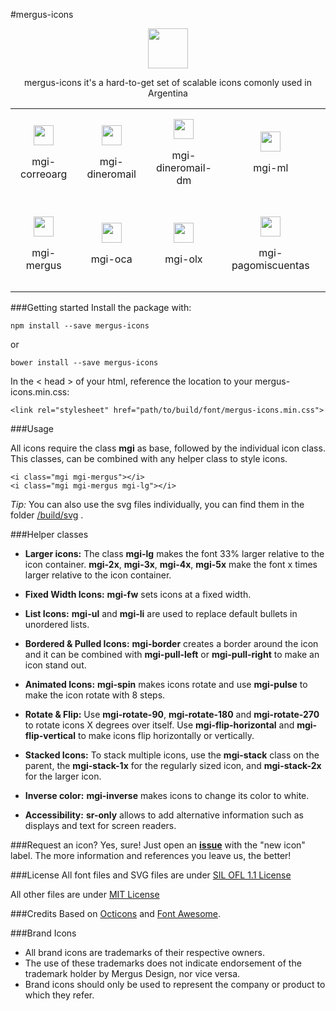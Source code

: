 #mergus-icons

<p align="center">
<span>
<img height="64" width="64" src="https://cdn.rawgit.com/MergusDesign/mergus-icons/master/lib/svg/mergus.svg">
</span>
</p>

<p align="center">mergus-icons it's a hard-to-get set of scalable icons comonly used in Argentina</p>

<table>
  <tr align="center">
    <td id="correoarg" style="padding: 1em">
      <img src="https://cdn.rawgit.com/MergusDesign/mergus-icons/master/lib/svg/correoarg.svg" height="32" width="32">
      <p>mgi-correoarg</p>
    </td>
    <td id="dineromail" style="padding: 1em">
      <img src="https://cdn.rawgit.com/MergusDesign/mergus-icons/master/lib/svg/dineromail.svg" height="32" width="32">
      <p>mgi-dineromail</p>
    </td>
    <td id="dineromail-dm" style="padding: 1em">
      <img src="https://cdn.rawgit.com/MergusDesign/mergus-icons/master/lib/svg/dineromail-dm.svg" height="32" width="32">
      <p>mgi-dineromail-dm</p>
    </td>
    <td id="ml" style="padding: 1em">
      <img src="https://cdn.rawgit.com/MergusDesign/mergus-icons/master/lib/svg/ml.svg" height="32" width="32">
      <p>mgi-ml</p>
    </td>
    <td id="ml-hands" style="padding: 1em">
      <img src="https://cdn.rawgit.com/MergusDesign/mergus-icons/master/lib/svg/ml-hands.svg" height="32" width="32">
      <p>mgi-ml-hands</p>
    </td>
  </tr>
  <tr align="center">
    <td id="mergus" style="padding: 1em">
      <img src="https://cdn.rawgit.com/MergusDesign/mergus-icons/master/lib/svg/mergus.svg" height="32" width="32">
      <p>mgi-mergus</p>
    </td>
    <td id="oca" style="padding: 1em">
      <img src="https://cdn.rawgit.com/MergusDesign/mergus-icons/master/lib/svg/oca.svg" height="32" width="32">
      <p>mgi-oca</p>
    </td>
    <td id="olx" style="padding: 1em">
      <img src="https://cdn.rawgit.com/MergusDesign/mergus-icons/master/lib/svg/olx.svg" height="32" width="32">
      <p>mgi-olx</p>
    </td>
    <td id="pagomiscuentas" style="padding: 1em">
      <img src="https://cdn.rawgit.com/MergusDesign/mergus-icons/master/lib/svg/pagomiscuentas.svg" height="32" width="32">
      <p>mgi-pagomiscuentas</p>
    </td>
    <td id="taringa" style="padding: 1em">
      <img src="https://cdn.rawgit.com/MergusDesign/mergus-icons/master/lib/svg/taringa.svg" height="32" width="32">
      <p>mgi-taringa</p>
    </td>
  </tr>
</table>


###Getting started
Install the package with:

	npm install --save mergus-icons
or

	bower install --save mergus-icons

In the < head > of your html, reference the location to your mergus-icons.min.css:

	<link rel="stylesheet" href="path/to/build/font/mergus-icons.min.css">

###Usage

All icons require the class **mgi** as base, followed by the individual icon class. This classes, can be combined with any helper class to style icons.

	<i class="mgi mgi-mergus"></i>
	<i class="mgi mgi-mergus mgi-lg"></i>

*Tip:*
You can also use the svg files individually, you can find them in the folder [/build/svg](https://github.com/MergusDesign/mergus-icons/tree/master/build/svg) .

###Helper classes

- **Larger icons:** The class **mgi-lg** makes the font 33% larger relative to the icon container.
**mgi-2x**, **mgi-3x**, **mgi-4x**, **mgi-5x** make the font x times larger relative to the icon container.

- **Fixed Width Icons:** **mgi-fw** sets icons at a fixed width.

- **List Icons:** **mgi-ul** and **mgi-li** are used to replace default bullets in unordered lists.

- **Bordered & Pulled Icons:** **mgi-border** creates a border around the icon and it can be combined with **mgi-pull-left** or **mgi-pull-right** to make an icon stand out.

- **Animated Icons:** **mgi-spin** makes icons rotate and use **mgi-pulse** to make the icon rotate with 8 steps.

- **Rotate & Flip:** Use **mgi-rotate-90**, **mgi-rotate-180** and **mgi-rotate-270** to rotate icons X degrees over itself.
Use **mgi-flip-horizontal** and **mgi-flip-vertical** to make icons flip horizontally or vertically.

- **Stacked Icons:** To stack multiple icons, use the **mgi-stack** class on the parent, the **mgi-stack-1x** for the regularly sized icon, and **mgi-stack-2x** for the larger icon.

- **Inverse color:** **mgi-inverse** makes icons to change its color to white.

- **Accessibility:** **sr-only** allows to add alternative information such as displays and text for screen readers.


###Request an icon? Yes, sure!
Just open an [**issue**](https://github.com/MergusDesign/mergus-icons/issues) with the "new icon" label. The more information and references you leave us, the better!

###License
All font files and SVG files are under [SIL OFL 1.1 License](http://scripts.sil.org/cms/scripts/page.php?site_id=nrsi&id=OFL)

All other files are under [MIT License](https://opensource.org/licenses/mit-license.html)

###Credits
Based on [Octicons](https://github.com/primer/octicons) and [Font Awesome](http://fontawesome.io/).

###Brand Icons

 - All brand icons are trademarks of their respective owners.
 - The use of these trademarks does not indicate endorsement of the trademark holder by Mergus Design, nor vice versa.
 - Brand icons should only be used to represent the company or product to which they refer.
